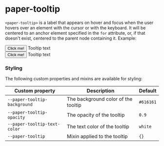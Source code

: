 # paper-tooltip

`<paper-tooltip>` is a label that appears on hover and focus when the user
hovers over an element with the cursor or with the keyboard. It will be centered
to an anchor element specified in the `for` attribute, or, if that doesn't exist,
centered to the parent node containing it.
Example:
    <div style="display:inline-block">
      <button>Click me!</button>
      <paper-tooltip>Tooltip text</paper-tooltip>
    </div>
    <div>
      <button id="btn">Click me!</button>
      <paper-tooltip for="btn">Tooltip text</paper-tooltip>
    </div>
### Styling
The following custom properties and mixins are available for styling:

Custom property | Description | Default
----------------|-------------|----------
`--paper-tooltip-background` | The background color of the tooltip | `#616161`
`--paper-tooltip-opacity` | The opacity of the tooltip | `0.9`
`--paper-tooltip-text-color` | The text color of the tooltip | `white`
`--paper-tooltip` | Mixin applied to the tooltip | `{}`
